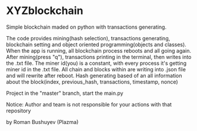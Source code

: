 # XYZblockchain
Simple blockchain maded on python with transactions generating.

The code provides mining(hash selection), transactions generating, blockchain setting and object oriented programming(objects and classes).
When the app is running, all blockchain process reboots and all going again.
After mining(press "q"), transactions printing in the terminal, then writes into the .txt file.
The miner id(you) is a constant, with every process it's getting miner id in the .txt file.
All chain and blocks within are writing into .json file and will rewrite after reboot.
Hash generating based of an all information about the block(index, previous_hash, transactions, timestamp, nonce)

Project in the "master" branch, start the main.py

Notice: Author and team is not responsible for your actions with that repository

by Roman Bushuyev (Plazma)
